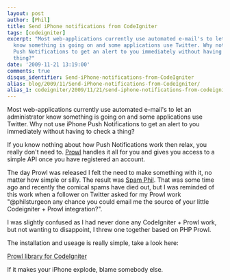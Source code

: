 ```yaml
---
layout: post
author: [Phil]
title: Send iPhone notifications from CodeIgniter
tags: [codeigniter]
excerpt: "Most web-applications currently use automated e-mail's to let an administrator
  know something is going on and some applications use Twitter. Why not use iPhone
  Push Notifications to get an alert to you immediately without having to check a
  thing?"
date: '2009-11-21 13:19:00'
comments: true
disqus_identifier: Send-iPhone-notifications-from-CodeIgniter
alias: blog/2009/11/Send-iPhone-notifications-from-CodeIgniter/
alias_1: codeigniter/2009/11/21/send-iphone-notifications-from-codeigniter/
---
```


Most web-applications currently use automated e-mail's to let an administrator know something is going on and some applications use Twitter. Why not use iPhone Push Notifications to get an alert to you immediately without having to check a thing?

If you know nothing about how Push Notifications work then relax, you really don't need to. [Prowl](http://prowl.weks.net/ "Prowl is the Growl client for the iPhone OS.") handles it all for you and gives you access to a simple API once you have registered an account.

The day Prowl was released I felt the need to make something with it, no matter how simple or silly. The result was [Spam Phil](/spamphil/). That was some time ago and recently the comical spams have died out, but I was reminded of this work when a follower on Twitter asked for my Prowl work "@philsturgeon any chance you could email me the source of your little Codeigniter + Prowl integration?".

I was slightly confused as I had never done any CodeIgniter + Prowl work, but not wanting to disappoint, I threw one together based on PHP Prowl.

The installation and useage is really simple, take a look here:

[Prowl library for CodeIgniter](https://github.com/philsturgeon/codeigniter-prowl)

If it makes your iPhone explode, blame somebody else.

